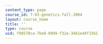 ```yaml
---
content_type: page
course_id: 7-03-genetics-fall-2004
layout: course_home
title: ''
type: course
uid: f98578ca-7be8-89d9-f32a-3461ed4f1561
---
```


